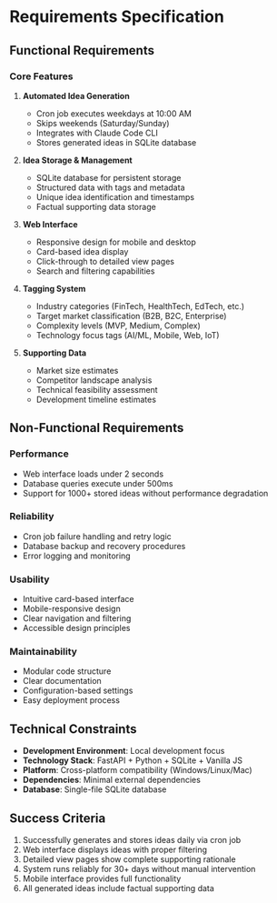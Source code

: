 # Requirements Specification

## Functional Requirements

### Core Features
1. **Automated Idea Generation**
   - Cron job executes weekdays at 10:00 AM
   - Skips weekends (Saturday/Sunday)
   - Integrates with Claude Code CLI
   - Stores generated ideas in SQLite database

2. **Idea Storage & Management**
   - SQLite database for persistent storage
   - Structured data with tags and metadata
   - Unique idea identification and timestamps
   - Factual supporting data storage

3. **Web Interface**
   - Responsive design for mobile and desktop
   - Card-based idea display
   - Click-through to detailed view pages
   - Search and filtering capabilities

4. **Tagging System**
   - Industry categories (FinTech, HealthTech, EdTech, etc.)
   - Target market classification (B2B, B2C, Enterprise)
   - Complexity levels (MVP, Medium, Complex)
   - Technology focus tags (AI/ML, Mobile, Web, IoT)

5. **Supporting Data**
   - Market size estimates
   - Competitor landscape analysis
   - Technical feasibility assessment
   - Development timeline estimates

## Non-Functional Requirements

### Performance
- Web interface loads under 2 seconds
- Database queries execute under 500ms
- Support for 1000+ stored ideas without performance degradation

### Reliability
- Cron job failure handling and retry logic
- Database backup and recovery procedures
- Error logging and monitoring

### Usability
- Intuitive card-based interface
- Mobile-responsive design
- Clear navigation and filtering
- Accessible design principles

### Maintainability
- Modular code structure
- Clear documentation
- Configuration-based settings
- Easy deployment process

## Technical Constraints

- **Development Environment**: Local development focus
- **Technology Stack**: FastAPI + Python + SQLite + Vanilla JS
- **Platform**: Cross-platform compatibility (Windows/Linux/Mac)
- **Dependencies**: Minimal external dependencies
- **Database**: Single-file SQLite database

## Success Criteria

1. Successfully generates and stores ideas daily via cron job
2. Web interface displays ideas with proper filtering
3. Detailed view pages show complete supporting rationale
4. System runs reliably for 30+ days without manual intervention
5. Mobile interface provides full functionality
6. All generated ideas include factual supporting data